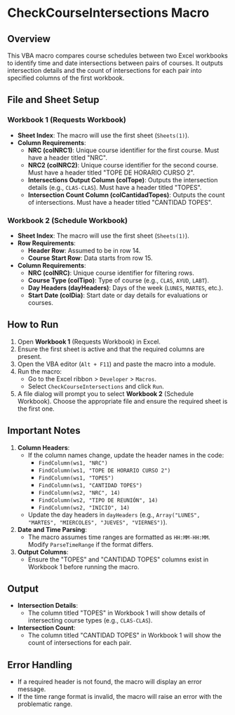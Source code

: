 
# CheckCourseIntersections Macro

## Overview
This VBA macro compares course schedules between two Excel workbooks to identify time and date intersections between pairs of courses. It outputs intersection details and the count of intersections for each pair into specified columns of the first workbook.

## File and Sheet Setup
### Workbook 1 (Requests Workbook)
- **Sheet Index**: The macro will use the first sheet (`Sheets(1)`).
- **Column Requirements**:
  - **NRC (colNRC1)**: Unique course identifier for the first course. Must have a header titled "NRC".
  - **NRC2 (colNRC2)**: Unique course identifier for the second course. Must have a header titled "TOPE DE HORARIO CURSO 2".
  - **Intersections Output Column (colTope)**: Outputs the intersection details (e.g., `CLAS-CLAS`). Must have a header titled "TOPES".
  - **Intersection Count Column (colCantidadTopes)**: Outputs the count of intersections. Must have a header titled "CANTIDAD TOPES".
  
### Workbook 2 (Schedule Workbook)
- **Sheet Index**: The macro will use the first sheet (`Sheets(1)`).
- **Row Requirements**:
  - **Header Row**: Assumed to be in row 14.
  - **Course Start Row**: Data starts from row 15.
- **Column Requirements**:
  - **NRC (colNRC)**: Unique course identifier for filtering rows.
  - **Course Type (colTipo)**: Type of course (e.g., `CLAS`, `AYUD`, `LABT`).
  - **Day Headers (dayHeaders)**: Days of the week (`LUNES`, `MARTES`, etc.).
  - **Start Date (colDia)**: Start date or day details for evaluations or courses.

## How to Run
1. Open **Workbook 1** (Requests Workbook) in Excel.
2. Ensure the first sheet is active and that the required columns are present.
3. Open the VBA editor (`Alt + F11`) and paste the macro into a module.
4. Run the macro:
   - Go to the Excel ribbon > `Developer` > `Macros`.
   - Select `CheckCourseIntersections` and click `Run`.
5. A file dialog will prompt you to select **Workbook 2** (Schedule Workbook). Choose the appropriate file and ensure the required sheet is the first one.

## Important Notes
1. **Column Headers**:
   - If the column names change, update the header names in the code:
     - `FindColumn(ws1, "NRC")`
     - `FindColumn(ws1, "TOPE DE HORARIO CURSO 2")`
     - `FindColumn(ws1, "TOPES")`
     - `FindColumn(ws1, "CANTIDAD TOPES")`
     - `FindColumn(ws2, "NRC", 14)`
     - `FindColumn(ws2, "TIPO DE REUNIÓN", 14)`
     - `FindColumn(ws2, "INICIO", 14)`
   - Update the day headers in `dayHeaders` (e.g., `Array("LUNES", "MARTES", "MIERCOLES", "JUEVES", "VIERNES")`).
2. **Date and Time Parsing**:
   - The macro assumes time ranges are formatted as `HH:MM-HH:MM`. Modify `ParseTimeRange` if the format differs.
3. **Output Columns**:
   - Ensure the "TOPES" and "CANTIDAD TOPES" columns exist in Workbook 1 before running the macro.

## Output
- **Intersection Details**:
  - The column titled "TOPES" in Workbook 1 will show details of intersecting course types (e.g., `CLAS-CLAS`).
- **Intersection Count**:
  - The column titled "CANTIDAD TOPES" in Workbook 1 will show the count of intersections for each pair.

## Error Handling
- If a required header is not found, the macro will display an error message.
- If the time range format is invalid, the macro will raise an error with the problematic range.
